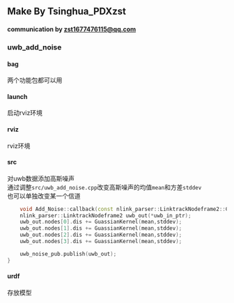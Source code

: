 ## Make By Tsinghua_PDXzst
#### communication by zst1677476115@qq.com
### uwb_add_noise
#### bag
两个功能包都可以用  
#### launch
启动rviz环境  
#### rviz
rviz环境  
#### src
对uwb数据添加高斯噪声  
通过调整`src/uwb_add_noise.cpp`改变高斯噪声的均值`mean`和方差`stddev`  
也可以单独改变某一个信道  
```cpp
    void Add_Noise::callback(const nlink_parser::LinktrackNodeframe2::ConstPtr& uwb_in_ptr){
    nlink_parser::LinktrackNodeframe2 uwb_out(*uwb_in_ptr);
    uwb_out.nodes[0].dis += GuassianKernel(mean,stddev);
    uwb_out.nodes[1].dis += GuassianKernel(mean,stddev);
    uwb_out.nodes[2].dis += GuassianKernel(mean,stddev);
    uwb_out.nodes[3].dis += GuassianKernel(mean,stddev);

    uwb_noise_pub.publish(uwb_out);
}
```
#### urdf
存放模型  

